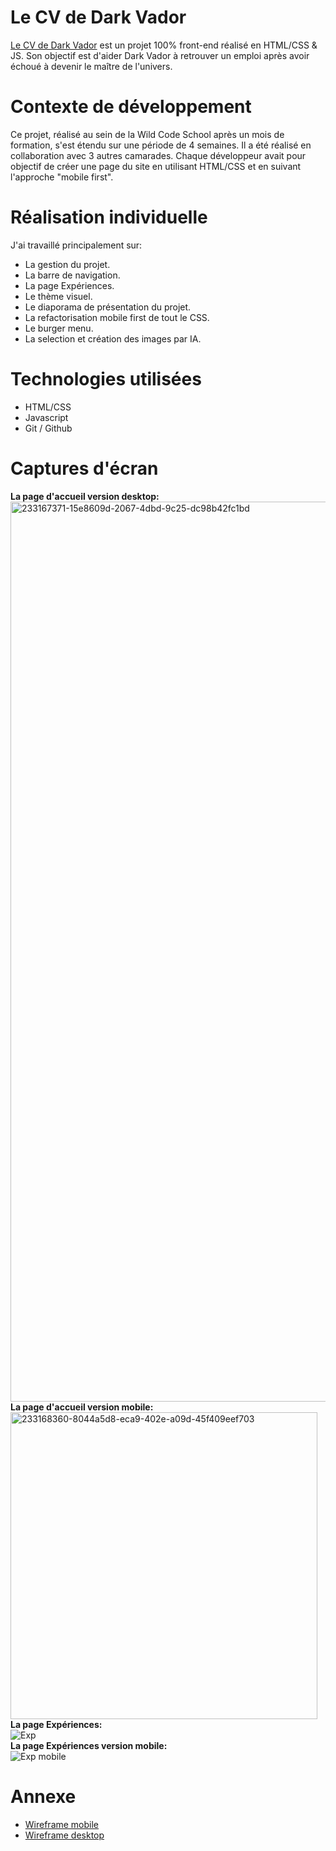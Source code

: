# Le CV de Dark Vador 

[Le CV de Dark Vador](https://valentinguedon.github.io/Darth-Vador-Resume/) est un projet 100% front-end réalisé en HTML/CSS & JS. Son objectif est d'aider Dark Vador à retrouver un emploi après avoir échoué à devenir le maître de l'univers. 

# Contexte de développement

Ce projet, réalisé au sein de la Wild Code School après un mois de formation, s'est étendu sur une période de 4 semaines. Il a été réalisé en collaboration avec 3 autres camarades. Chaque développeur avait pour objectif de créer une page du site en utilisant HTML/CSS et en suivant l'approche "mobile first". 

# Réalisation individuelle

J'ai travaillé principalement sur:

* La gestion du projet.
* La barre de navigation.
* La page Expériences.
* Le thème visuel.
* Le diaporama de présentation du projet.
* La refactorisation mobile first de tout le CSS.
* Le burger menu.
* La selection et création des images par IA.

# Technologies utilisées

* HTML/CSS
* Javascript
* Git / Github

# Captures d'écran


**La page d'accueil version desktop:**
<br>
<img width="1440" alt="233167371-15e8609d-2067-4dbd-9c25-dc98b42fc1bd" src="https://github.com/ValentinGuedon/Darth-Vador-Resume/assets/122046298/faa9a221-1f8b-4114-aa4d-4964f974ef6a">
<br>
**La page d'accueil version mobile:**
<br>
<img width="491" alt="233168360-8044a5d8-eca9-402e-a09d-45f409eef703" src="https://github.com/ValentinGuedon/Darth-Vador-Resume/assets/122046298/06fc7ab4-c3e3-4de9-bc6b-614129fe035f">
<br>
**La page Expériences:**
<br>
![Exp](https://github.com/ValentinGuedon/Darth-Vador-Resume/assets/122046298/2707a25d-a04b-4be0-8024-a38593ba7be1)
<br>
**La page Expériences version mobile:**
<br>
![Exp mobile](https://github.com/ValentinGuedon/Darth-Vador-Resume/assets/122046298/e2234f8b-ed74-4f2b-9025-670a228bb4e4)

# Annexe 

* [Wireframe mobile](https://drive.google.com/file/d/1w70_Uj9iHROUqJnVx_nuK8ZuzdGZy_qF/view?usp=share_link)
* [Wireframe desktop](https://drive.google.com/file/d/1wNVzNvdvN2ibrIRX35IPiqKaZ3IRIVZy/view?usp=share_link)
